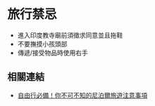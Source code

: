 # 旅行禁忌

- 進入印度教寺廟前須徵求同意並且拖鞋
- 不要撫摸小孩頭部
- 傳遞/接受物品時使用右手

## 相關連結

- [自由行必備！你不可不知的尼泊爾旅遊注意事項](https://www.funtime.com.tw/blog/shopback/%E8%87%AA%E7%94%B1%E8%A1%8C%E5%BF%85%E5%82%99%EF%BC%81%E4%BD%A0%E4%B8%8D%E5%8F%AF%E4%B8%8D%E7%9F%A5%E7%9A%84%E5%B0%BC%E6%B3%8A%E7%88%BE%E6%97%85%E9%81%8A%E6%B3%A8%E6%84%8F%E4%BA%8B%E9%A0%85)
